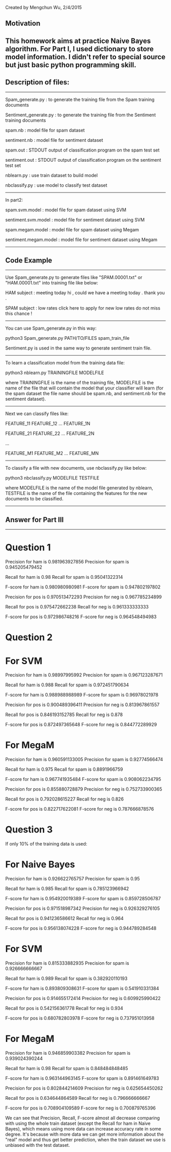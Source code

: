 
Created by Mengchun Wu, 2/4/2015
## Motivation
This homework aims at practice Naive Bayes algorithm.
For Part I, I used dictionary to store model information.
I didn't refer to special source but just basic python programming skill.
------------------------------------------------------------------------------

## Description of files:

-------------------------------------------------------------------------------
Spam_generate.py : to generate the training file from the Spam training documents

Sentiment_generate.py : to generate the training file from the Sentiment training documents

spam.nb : model file for spam dataset

sentiment.nb : model file for sentiment dataset

spam.out : STDOUT output of classification program on the spam test set

sentiment.out : STDOUT output of classification program on the sentiment test set

nblearn.py : use train dataset to build model

nbclassify.py : use model to classify test dataset

----------------------------------------------------------------------------------
In part2:

spam.svm.model : model file for spam dataset using SVM

sentiment.svm.model : model file for sentiment dataset using SVM

spam.megam.model : model file for spam dataset using Megam

sentiment.megam.model : model file for sentiment dataset using Megam

-------------------------------------------------------------------------------
## Code Example
---------------------------------------------------------------------------------

Use Spam_generate.py to generate files like "SPAM.00001.txt" or "HAM.00001.txt" into training file like below:

HAM subject : meeting today hi , could we have a meeting today . thank you . 

SPAM subject : low rates click here to apply for new low rates do not miss this chance !

-----------------------------------------------------------------------------------
You can use Spam_generate.py in this way:

python3 Spam_generate.py PATH/TO/FILES spam_train_file

Sentiment.py is used in the same way to generate sentiment train file.

------------------------------------------------------------------------------------
To learn a classification model from the training data file:

python3 nblearn.py TRAININGFILE MODELFILE

where TRAININGFILE is the name of the training file, MODELFILE is the name of the file that will contain the model that your classifier will learn
(for the spam dataset the file name should be spam.nb, and sentiment.nb for the sentiment dataset).

-------------------------------------------------------------------------------

Next we can classify files like:

FEATURE_11 FEATURE_12 ... FEATURE_1N 

FEATURE_21 FEATURE_22 ... FEATURE_2N 

... 

FEATURE_M1 FEATURE_M2 ... FEATURE_MN 

---------------------------------------------------------------------------------
To classify a file with new documents, use nbclassify.py like below:

python3 nbclassify.py MODELFILE TESTFILE

where MODELFILE is the name of the model file generated by nblearn, TESTFILE is the name of the file containing the features for the new documents to be classified.

-------------------------------------------------------------------------------
## Answer for Part III
-------------------------------------------------------------------------------
# Question 1

Precision for ham is 0.981963927856
Precision for spam is 0.945205479452

Recall for ham is 0.98
Recall for spam is 0.95041322314

F-score for ham is 0.980980980981
F-score for spam is 0.947802197802


Precision for pos is 0.970513472293
Precision for neg is 0.967785234899

Recall for pos is 0.975472662238
Recall for neg is 0.961333333333

F-score for pos is 0.972986748216
F-score for neg is 0.964548494983

# Question 2

# For SVM

Precision for ham is 0.98997995992
Precision for spam is 0.967123287671

Recall for ham is 0.988
Recall for spam is 0.972451790634

F-score for ham is 0.988988988989
F-score for spam is 0.96978021978

Precision for pos is 0.900489396411
Precision for neg is 0.813967861557

Recall for pos is 0.846193152785
Recall for neg is 0.878

F-score for pos is 0.872497365648
F-score for neg is 0.844772289929


# For MegaM

Precision for ham is 0.960591133005
Precision for spam is 0.92774566474

Recall for ham is 0.975
Recall for spam is 0.8891966759

F-score for ham is 0.967741935484
F-score for spam is 0.908062234795

Precision for pos is 0.855880728879
Precision for neg is 0.752733900365

Recall for pos is 0.792028615227
Recall for neg is 0.826

F-score for pos is 0.822717622081
F-score for neg is 0.787666878576

# Question 3

If only 10% of the training data is used:

# For Naive Bayes

Precision for ham is 0.926622765757
Precision for spam is 0.95

Recall for ham is 0.985
Recall for spam is 0.785123966942

F-score for ham is 0.954920019389
F-score for spam is 0.859728506787


Precision for pos is 0.971518987342
Precision for neg is 0.926329276105

Recall for pos is 0.941236586612
Recall for neg is 0.964

F-score for pos is 0.956138074228
F-score for neg is 0.944789284548


# For SVM

Precision for ham is 0.815333882935
Precision for spam is 0.926666666667

Recall for ham is 0.989
Recall for spam is 0.382920110193

F-score for ham is 0.893809308631
F-score for spam is 0.541910331384

Precision for pos is 0.914655172414
Precision for neg is 0.609925990422

Recall for pos is 0.542156361778
Recall for neg is 0.934

F-score for pos is 0.680782803978
F-score for neg is 0.737951013958

# For MegaM

Precision for ham is 0.946859903382
Precision for spam is 0.939024390244

Recall for ham is 0.98
Recall for spam is 0.848484848485

F-score for ham is 0.963144963145
F-score for spam is 0.891461649783

Precision for pos is 0.802844214609
Precision for neg is 0.625654450262

Recall for pos is 0.634644864589
Recall for neg is 0.796666666667

F-score for pos is 0.708904109589
F-score for neg is 0.700879765396

We can see that Precision, Recall, F-score almost all decrease comparing with using the whole train dataset (except the Recall for ham in Naive Bayes), 
which means using more data can increase accuracy rate in some degree. It's because with more data we can get more information about the "real" model 
and thus get better prediction, when the train dataset we use is unbiased with the test dataset.
